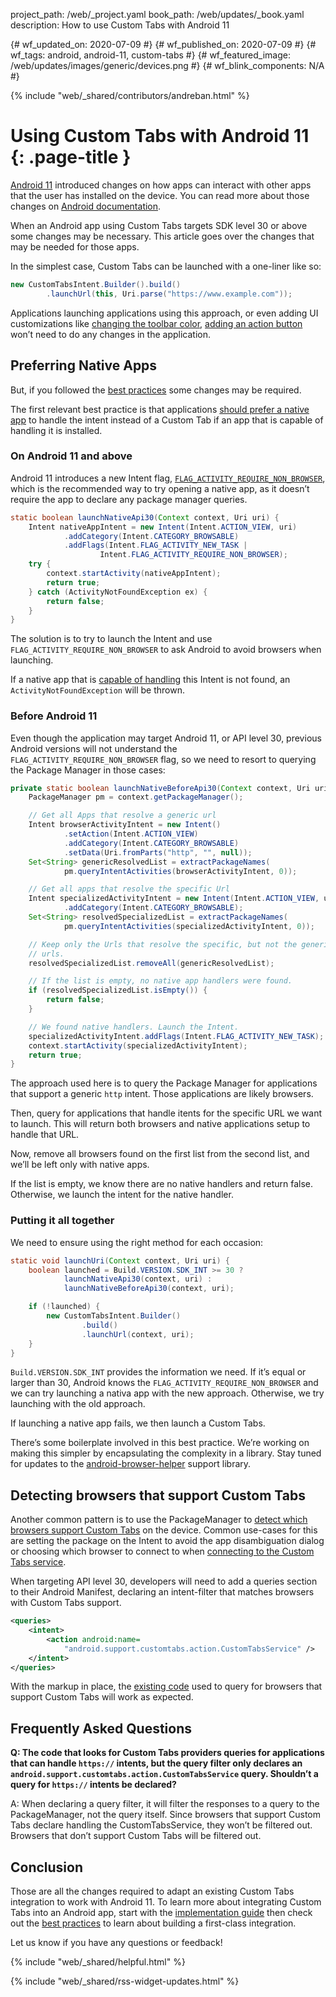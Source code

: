 project_path: /web/_project.yaml
book_path: /web/updates/_book.yaml
description: How to use Custom Tabs with Android 11

{# wf_updated_on: 2020-07-09 #}
{# wf_published_on: 2020-07-09 #}
{# wf_tags: android, android-11, custom-tabs #}
{# wf_featured_image: /web/updates/images/generic/devices.png #}
{# wf_blink_components: N/A #}

{% include "web/_shared/contributors/andreban.html" %}

# Using Custom Tabs with Android 11 {: .page-title }
[Android 11][12] introduced changes on how apps can interact with other apps that the user has
installed on the device. You can read more about those changes on [Android documentation][1].

When an Android app using Custom Tabs targets SDK level 30 or above some changes may be necessary.
This article goes over the changes that may be needed for those apps.

In the simplest case, Custom Tabs can be launched with a one-liner like so:

```java
new CustomTabsIntent.Builder().build()
        .launchUrl(this, Uri.parse("https://www.example.com"));
```

Applications launching applications using this approach, or even adding UI customizations like
[changing the toolbar color][2], [adding an action button][3] won’t need to do any changes in the
application.

## Preferring Native Apps

But, if you followed the [best practices][4] some changes may be required.

The first relevant best practice is that applications [should prefer a native app][5] to handle the
intent instead of a Custom Tab if an app that is capable of handling it is installed.

### On Android 11 and above

Android 11 introduces a new Intent flag, [`FLAG_ACTIVITY_REQUIRE_NON_BROWSER`][6], which is the
recommended way to try opening a native app, as it doesn’t require the app to declare any package
manager queries.

```java
static boolean launchNativeApi30(Context context, Uri uri) {
    Intent nativeAppIntent = new Intent(Intent.ACTION_VIEW, uri)
            .addCategory(Intent.CATEGORY_BROWSABLE)
            .addFlags(Intent.FLAG_ACTIVITY_NEW_TASK |
                    Intent.FLAG_ACTIVITY_REQUIRE_NON_BROWSER);
    try {
        context.startActivity(nativeAppIntent);
        return true;
    } catch (ActivityNotFoundException ex) {
        return false;
    }
}
```

The solution is to try to launch the Intent and use `FLAG_ACTIVITY_REQUIRE_NON_BROWSER` to ask Android
to avoid browsers when launching.

If a native app that is [capable of handling][11] this Intent is not found, an
`ActivityNotFoundException` will be thrown.

### Before Android 11

Even though the application may target Android 11, or API level 30, previous Android versions will
not understand the `FLAG_ACTIVITY_REQUIRE_NON_BROWSER` flag, so we need to resort to querying the
Package Manager in those cases:

```java
private static boolean launchNativeBeforeApi30(Context context, Uri uri) {
    PackageManager pm = context.getPackageManager();

    // Get all Apps that resolve a generic url
    Intent browserActivityIntent = new Intent()
            .setAction(Intent.ACTION_VIEW)
            .addCategory(Intent.CATEGORY_BROWSABLE)
            .setData(Uri.fromParts("http", "", null));
    Set<String> genericResolvedList = extractPackageNames(
            pm.queryIntentActivities(browserActivityIntent, 0));

    // Get all apps that resolve the specific Url
    Intent specializedActivityIntent = new Intent(Intent.ACTION_VIEW, uri)
            .addCategory(Intent.CATEGORY_BROWSABLE);
    Set<String> resolvedSpecializedList = extractPackageNames(
            pm.queryIntentActivities(specializedActivityIntent, 0));

    // Keep only the Urls that resolve the specific, but not the generic
    // urls.
    resolvedSpecializedList.removeAll(genericResolvedList);

    // If the list is empty, no native app handlers were found.
    if (resolvedSpecializedList.isEmpty()) {
        return false;
    }

    // We found native handlers. Launch the Intent.
    specializedActivityIntent.addFlags(Intent.FLAG_ACTIVITY_NEW_TASK);
    context.startActivity(specializedActivityIntent);
    return true;
}
```

The approach used here is to query the Package Manager for applications that support a generic
`http` intent. Those applications are likely browsers.

Then, query for applications that handle itents for the specific URL we want to launch. This will
return both browsers and native applications setup to handle that URL.

Now, remove all browsers found on the first list from the second list, and we’ll be left only with
native apps.

If the list is empty, we know there are no native handlers and return false. Otherwise, we launch
the intent for the native handler.

### Putting it all together
We need to ensure using the right method for each occasion: 

```java
static void launchUri(Context context, Uri uri) {
    boolean launched = Build.VERSION.SDK_INT >= 30 ?
            launchNativeApi30(context, uri) :
            launchNativeBeforeApi30(context, uri);

    if (!launched) {
        new CustomTabsIntent.Builder()
                .build()
                .launchUrl(context, uri);
    }
}
```

`Build.VERSION.SDK_INT` provides the information we need. If it’s equal or larger than 30, Android
knows the `FLAG_ACTIVITY_REQUIRE_NON_BROWSER` and we can try launching a nativa app with the new
approach. Otherwise, we try launching with the old approach.

If launching a native app fails, we then launch a Custom Tabs.

There’s some boilerplate involved in this best practice. We’re working on making this simpler by
encapsulating the complexity in a library. Stay tuned for updates to the
[android-browser-helper][9] support library. 

## Detecting browsers that support Custom Tabs

Another common pattern is to use the PackageManager to
[detect which browsers support Custom Tabs][7] on the device. Common use-cases for this are
setting the package on the Intent to avoid the app disambiguation dialog or choosing which browser
to connect to when [connecting to the Custom Tabs service][8].

When targeting API level 30, developers will need to add a queries section to their Android
Manifest, declaring an intent-filter that matches browsers with Custom Tabs support.

```xml
<queries>
    <intent>
        <action android:name=
            "android.support.customtabs.action.CustomTabsService" />
    </intent>
</queries>
```

With the markup in place, the [existing code][7] used to query for browsers that support Custom
Tabs will work as expected.

## Frequently Asked Questions

**Q: The code that looks for Custom Tabs providers queries for applications that can handle
`https://` intents, but the query filter only declares an
 `android.support.customtabs.action.CustomTabsService` query. Shouldn’t a query for `https://`
 intents be declared?**

A: When declaring a query filter, it will filter the responses to a query to the PackageManager,
not the query itself. Since browsers that support Custom Tabs declare handling the
CustomTabsService, they won’t be filtered out. Browsers that don’t support Custom Tabs will be
filtered out.

## Conclusion

Those are all the changes required to adapt an existing Custom Tabs integration to work with
Android 11. To learn more about integrating Custom Tabs into an Android app, start with the
[implementation guide][10] then check out the [best practices][4] to learn about building a
first-class integration.

Let us know if you have any questions or feedback!

{% include "web/_shared/helpful.html" %}

{% include "web/_shared/rss-widget-updates.html" %}

[1]: https://developer.android.com/preview/privacy/package-visibility
[2]: https://developers.google.com/web/android/custom-tabs/implementation-guide#configure_the_color_of_the_address_bar
[3]: https://developers.google.com/web/android/custom-tabs/implementation-guide#configure_a_custom_action_button
[4]: https://developers.google.com/web/android/custom-tabs/best-practices
[5]: https://developers.google.com/web/android/custom-tabs/best-practices#let_native_applications_handle_the_content
[6]: https://developer.android.com/reference/android/content/Intent#FLAG_ACTIVITY_REQUIRE_NON_BROWSER
[7]: https://developers.google.com/web/android/custom-tabs/implementation-guide#how_can_i_check_whether_the_android_device_has_a_browser_that_supports_custom_tab
[8]: https://developers.google.com/web/android/custom-tabs/implementation-guide#connect_to_the_custom_tabs_service
[9]: https://github.com/GoogleChrome/android-browser-helper
[10]: https://developers.google.com/web/android/custom-tabs/implementation-guide
[11]: https://developer.android.com/preview/privacy/package-visibility-use-cases#let-non-browser-apps-handle-urls
[12]: https://developer.android.com/android11
